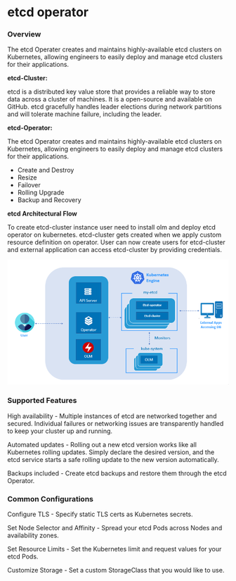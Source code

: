 # etcd operator
### Overview
The etcd Operater creates and maintains highly-available etcd clusters on Kubernetes, allowing engineers to easily deploy and manage etcd clusters for their applications.

**etcd-Cluster:**

etcd is a distributed key value store that provides a reliable way to store data across a cluster of machines. It is a open-source and available on GitHub. etcd gracefully handles leader elections during network partitions and will tolerate machine failure, including the leader.

**etcd-Operator:**

The etcd Operator creates and maintains highly-available etcd clusters on Kubernetes, allowing engineers to easily deploy and manage etcd clusters for their applications.

- Create and Destroy
- Resize
- Failover
- Rolling Upgrade
- Backup and Recovery

**etcd Architectural Flow**

To create etcd-cluster instance user need to install olm and deploy etcd operator on kubernetes. etcd-cluster gets created when we apply custom resource definition on operator. User can now create users for etcd-cluster and external application can access etcd-cluster by providing credentials.

![](_images/etcd_arch.png)


### Supported Features
High availability - Multiple instances of etcd are networked together and secured. Individual failures or networking issues are transparently handled to keep your cluster up and running.

Automated updates - Rolling out a new etcd version works like all Kubernetes rolling updates. Simply declare the desired version, and the etcd service starts a safe rolling update to the new version automatically.

Backups included - Create etcd backups and restore them through the etcd Operator.

### Common Configurations
Configure TLS - Specify static TLS certs as Kubernetes secrets.

Set Node Selector and Affinity - Spread your etcd Pods across Nodes and availability zones.

Set Resource Limits - Set the Kubernetes limit and request values for your etcd Pods.

Customize Storage - Set a custom StorageClass that you would like to use.
